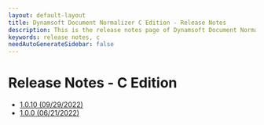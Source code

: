 ```yaml
---
layout: default-layout
title: Dynamsoft Document Normalizer C Edition - Release Notes
description: This is the release notes page of Dynamsoft Document Normalizer SDK C Edition.
keywords: release notes, c
needAutoGenerateSidebar: false
---
```


# Release Notes - C Edition

- [1.0.10 (09/29/2022)](c-1.md#1010-09292022)
- [1.0.0 (06/21/2022)](c-1.md#100-06212022)
